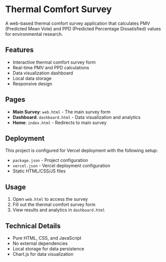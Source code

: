 # Thermal Comfort Survey

A web-based thermal comfort survey application that calculates PMV (Predicted Mean Vote) and PPD (Predicted Percentage Dissatisfied) values for environmental research.

## Features

- Interactive thermal comfort survey form
- Real-time PMV and PPD calculations
- Data visualization dashboard
- Local data storage
- Responsive design

## Pages

- **Main Survey**: `web.html` - The main survey form
- **Dashboard**: `dashboard.html` - Data visualization and analytics
- **Home**: `index.html` - Redirects to main survey

## Deployment

This project is configured for Vercel deployment with the following setup:

- `package.json` - Project configuration
- `vercel.json` - Vercel deployment configuration
- Static HTML/CSS/JS files

## Usage

1. Open `web.html` to access the survey
2. Fill out the thermal comfort survey form
3. View results and analytics in `dashboard.html`

## Technical Details

- Pure HTML, CSS, and JavaScript
- No external dependencies
- Local storage for data persistence
- Chart.js for data visualization
